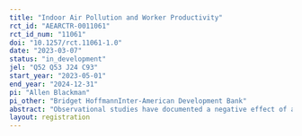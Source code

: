 ```yaml
---
title: "Indoor Air Pollution and Worker Productivity"
rct_id: "AEARCTR-0011061"
rct_id_num: "11061"
doi: "10.1257/rct.11061-1.0"
date: "2023-03-07"
status: "in_development"
jel: "Q52 Q53 J24 C93"
start_year: "2023-05-01"
end_year: "2024-12-31"
pi: "Allen Blackman"
pi_other: "Bridget HoffmannInter-American Development Bank"
abstract: "Observational studies have documented a negative effect of air pollution on the productivity of workers engaged in both cognitive and physical tasks in both outdoor and indoor settings. These studies typically rely on air pollution data from outdoor municipal monitoring stations along with fixed effects and/or instrumental variable econometric models. We will use a randomized controlled trial to identify the effect of air pollution on both labor productivity and absences in an indoor setting. We will use air quality monitors installed in the workplace to measure indoor air pollution and air purifiers to improve air quality in randomly selected workplace locations such as buildings, floors of buildings, or rooms within buildings."
layout: registration
---
```


